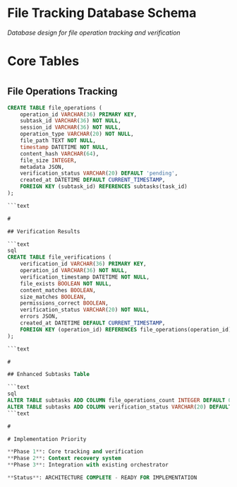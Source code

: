 

# File Tracking Database Schema

*Database design for file operation tracking and verification*

#

# Core Tables

#

## File Operations Tracking

```sql
CREATE TABLE file_operations (
    operation_id VARCHAR(36) PRIMARY KEY,
    subtask_id VARCHAR(36) NOT NULL,
    session_id VARCHAR(36) NOT NULL,
    operation_type VARCHAR(20) NOT NULL,
    file_path TEXT NOT NULL,
    timestamp DATETIME NOT NULL,
    content_hash VARCHAR(64),
    file_size INTEGER,
    metadata JSON,
    verification_status VARCHAR(20) DEFAULT 'pending',
    created_at DATETIME DEFAULT CURRENT_TIMESTAMP,
    FOREIGN KEY (subtask_id) REFERENCES subtasks(task_id)
);

```text

#

## Verification Results

```text
sql
CREATE TABLE file_verifications (
    verification_id VARCHAR(36) PRIMARY KEY,
    operation_id VARCHAR(36) NOT NULL,
    verification_timestamp DATETIME NOT NULL,
    file_exists BOOLEAN NOT NULL,
    content_matches BOOLEAN,
    size_matches BOOLEAN,
    permissions_correct BOOLEAN,
    verification_status VARCHAR(20) NOT NULL,
    errors JSON,
    created_at DATETIME DEFAULT CURRENT_TIMESTAMP,
    FOREIGN KEY (operation_id) REFERENCES file_operations(operation_id)
);

```text

#

## Enhanced Subtasks Table

```text
sql
ALTER TABLE subtasks ADD COLUMN file_operations_count INTEGER DEFAULT 0;
ALTER TABLE subtasks ADD COLUMN verification_status VARCHAR(20) DEFAULT 'pending';
```text

#

# Implementation Priority

**Phase 1**: Core tracking and verification
**Phase 2**: Context recovery system  
**Phase 3**: Integration with existing orchestrator

**Status**: ARCHITECTURE COMPLETE - READY FOR IMPLEMENTATION
